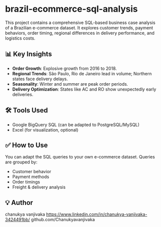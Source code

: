 # brazil-ecommerce-sql-analysis
 This project contains a comprehensive SQL-based business case analysis of a Brazilian e-commerce dataset. It explores customer trends, payment behaviors, order timing, regional differences in delivery performance, and logistics costs.

## 📊 Key Insights
- **Order Growth**: Explosive growth from 2016 to 2018.
- **Regional Trends**: São Paulo, Rio de Janeiro lead in volume; Northern states face delivery delays.
- **Seasonality**: Winter and summer are peak order periods.
- **Delivery Optimization**: States like AC and RO show unexpectedly early deliveries.

## 🛠️ Tools Used
- Google BigQuery SQL (can be adapted to PostgreSQL/MySQL)
- Excel (for visualization, optional)

## ✅ How to Use
You can adapt the SQL queries to your own e-commerce dataset. Queries are grouped by:
- Customer behavior
- Payment methods
- Order timings
- Freight & delivery analysis

## 💡 Author
chanukya vanjivaka
https://www.linkedin.com/in/chanukya-vanjivaka-3424491bb/
github.com/Chanukyavanjivaka

